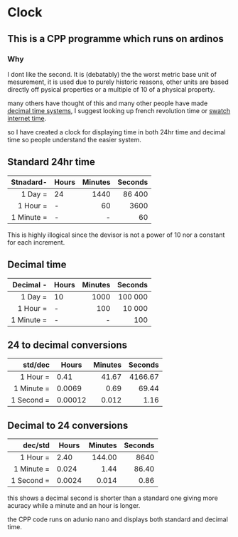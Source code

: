 # Clock

## This is a CPP programme which runs on ardinos

### Why

I dont like the second. It is (debatably) the the worst metric base unit of mesurement, it is used due to purely historic reasons, other units are based directly off pysical properties or a multiple of 10 of a physical property.

many others have thought of this and many other people have made [decimal time systems](https://en.wikipedia.org/wiki/Decimal_time), I suggest looking up french revolution time or [swatch internet time](https://en.wikipedia.org/wiki/Swatch_Internet_Time).

so I have created a clock for displaying time in both 24hr time and decimal time so people understand the easier system.

## Standard 24hr time

|Stnadard-|Hours|Minutes|Seconds|
|----------:|-----------------| ------------:|-------------:|
|1 Day =    | 24    | 1440|86 400|
|1 Hour =   |-| 60| 3600|
|1 Minute = |-|-| 60

This is highly illogical since the devisor is not a power of 10 nor a constant for each increment.

## Decimal time

|Decimal -|Hours|Minutes|Seconds|
|----------:|----| ------------:|-------------:|
|1 Day =    | 10 | 1000|100 000 |
|1 Hour  =|-| 100      | 10 000|
|1 Minute = |-|-| 100      |  

## 24 to decimal conversions

|std/dec|Hours|Minutes|Seconds|
|----------:|-------| -------:|-------------:|
|1 Hour =   | 0.41| 41.67| 4166.67|
|1 Minute = | 0.0069| 0.69| 69.44|
|1 Second = | 0.00012| 0.012| 1.16|

## Decimal to 24 conversions

|dec/std|Hours|Minutes|Seconds|
|----------:|-------| -------:|-------------:|
|1 Hour =   | 2.40| 144.00| 8640|
|1 Minute = | 0.024| 1.44| 86.40|
|1 Second = | 0.0024| 0.014| 0.86|

this shows a decimal second is shorter than a standard one giving more acuracy while a minute and an hour is longer.

the CPP code runs on adunio nano and displays both standard and decimal time.
